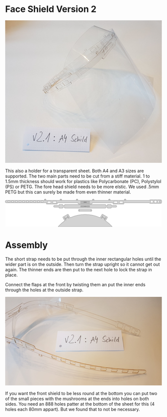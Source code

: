 # Face Shield Version 2

![Shield V2.1](v2.1-a4-shield-complete.jpg)

This also a holder for a transparent sheet. Both A4 and A3 sizes are supported. The two main parts need to be cut from a stiff material. 1 to 1.5mm thickness should work for plastics like Polycarbonate (PC), Polystylol (PS) or PETG. The fore head shield needs to be more elstic. We used .5mm PETG but this can surely be made from even thinner material.

![Cuttingpattern](faceshield-v2.1.svg)


# Assembly

The short strap needs to be put through the inner rectangular holes until the wider part is on the outside. Then turn the strap upright so it cannot get out again. The thinner ends are then put to the next hole to lock the strap in place.

Connect the flaps at the front by twisting them an put the inner ends through the holes at the outside strap.

![Details](v2.1-a4-shield-offen.jpg)

If you want the front shield to be less round at the bottom you can put two of the small pieces with the mushrooms at the ends into holes on both sides. You need an 888 holes patter at the bottom of the sheet for this (4 holes each 80mm appart). But we found that to not be necessary.